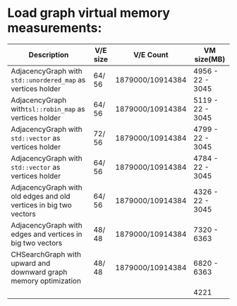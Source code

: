 # Load graph virtual memory measurements:


| Description   | V/E size | V/E Count | VM size(MB) |
| ------ | ---- | -------- | ----------------------- |
| AdjacencyGraph with `std::unordered_map` as vertices holder | 64/ 56 | 1879000/10914384 | 4956 - 22 - 3045 |
| AdjacencyGraph with`tsl::robin_map` as vertices holder | 64/ 56 | 1879000/10914384 | 5119 - 22 - 3045 |
| AdjacencyGraph with `std::vector` as vertices holder | 72/ 56 | 1879000/10914384 | 4799 - 22 - 3045 |
| AdjacencyGraph with `std::vector` as vertices holder | 64/ 56 | 1879000/10914384 | 4784 - 22 - 3045 |
| AdjacencyGraph with old edges and old vertices in big two vectors | 64/ 56 | 1879000/10914384 | 4326 - 22 - 3045 |
| AdjacencyGraph with edges and vertices in big two vectors | 48/ 48 | 1879000/10914384 | 7320 - 6363 |
| CHSearchGraph with upward and downward graph memory optimization | 48/ 48 | 1879000/10914384 | 6820 - 6363 |
|  |  |  | 4221 |








